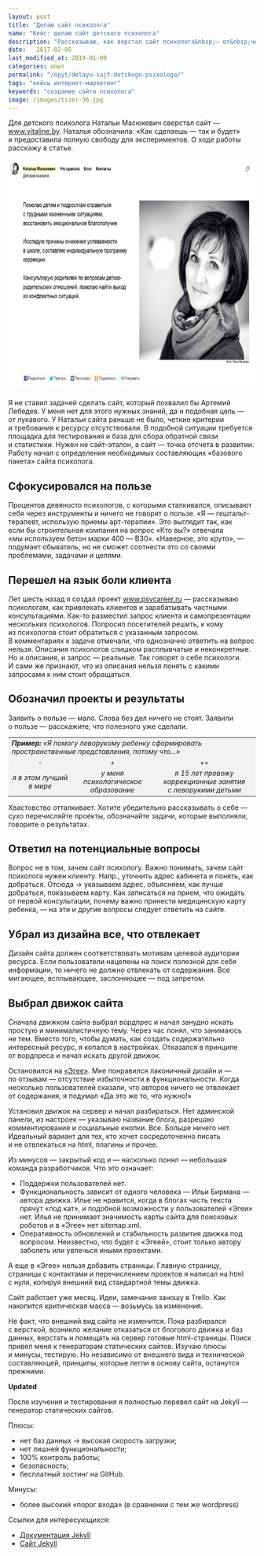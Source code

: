 ```yaml
---
layout: post
title: "Делаю сайт психолога"
name: "Кейс: делаю сайт детского психолога"
description: "Рассказываю, как верстал сайт психолога&nbsp;— от&nbsp;чего отталкивался в&nbsp;содержании, дизайне и&nbsp;выборе движка сайта."
date:   2017-02-05
last_modified_at: 2019-01-09
categories: опыт
permalink: "/opyt/delayu-sajt-detskogo-psixologa/"
tags: "кейсы интернет-маркетинг"
keywords: "создание сайта психолога"
image: /images/tizer-36.jpg
---
```




<p>Для детского психолога Натальи Масюкевич сверстал сайт&nbsp;— <a href="//www.vitaline.by" target="_blank" rel="noopener">www.vitaline.by</a>. Наталья обозначила: «Как сделаешь&nbsp;— так и&nbsp;будет» и&nbsp;предоставила полную свободу для экспериментов. О&nbsp;ходе работы расскажу в&nbsp;статье.</p>

<p><img src="/images/vitaline_site.jpg" alt="сайт психолога" width="720" height="470" class="img-shadow" title="главная страница vitaline.by" /></p>

<p>Я&nbsp;не&nbsp;ставил задачей сделать сайт, который похвалил&nbsp;бы Артемий Лебедев. У&nbsp;меня нет для этого нужных знаний, да&nbsp;и&nbsp;подобная цель&nbsp;— от&nbsp;лукавого. У&nbsp;Натальи сайта раньше не&nbsp;было, четкие критерии и&nbsp;требования к&nbsp;ресурсу отсутствовали. В&nbsp;подобной ситуации требуется площадка для тестирования и&nbsp;база для сбора обратной связи и&nbsp;статистики. Нужен не&nbsp;сайт-эталон, а&nbsp;сайт&nbsp;— точка отсчета в&nbsp;развитии. Работу начал с&nbsp;определения необходимых составляющих «базового пакета» сайта психолога.</p>
<h2>Сфокусировался на&nbsp;пользе</h2>
<p>Процентов девяносто психологов, с&nbsp;которыми сталкивался, описывают себя через инструменты и&nbsp;ничего не&nbsp;говорят о&nbsp;пользе. «Я&nbsp;— гештальт-терапевт, использую приемы арт-терапии». Это выглядит так, как если&nbsp;бы строительная компания на&nbsp;вопрос «Кто&nbsp;вы?» отвечала «мы&nbsp;используем бетон марки 400&nbsp;— B30». «Наверное, это круто»,&nbsp;— подумает обыватель, но&nbsp;не&nbsp;сможет соотнести это со&nbsp;своими проблемами, задачами и&nbsp;целями.</p>

<h2>Перешел на&nbsp;язык боли клиента</h2>

<p>Лет шесть назад я&nbsp;создал проект <a href="https://www.psycareer.ru" target="_blank" rel="noopener">www.psycareer.ru</a>&nbsp;— рассказываю психологам, как привлекать клиентов и&nbsp;зарабатывать частными консультациями. Как-то разместил запрос клиента и&nbsp;самопрезентации нескольких психологов. Попросил посетителей решить, к&nbsp;кому из&nbsp;психологов стоит обратиться с&nbsp;указанным запросом. В&nbsp;комментариях к&nbsp;задаче отмечали, что однозначно ответить на&nbsp;вопрос нельзя. Описания психологов слишком расплывчатые и&nbsp;неконкретные. Но&nbsp;и&nbsp;описания, и&nbsp;запрос&nbsp;— реальные. Так говорят о&nbsp;себе психологи. И&nbsp;сами&nbsp;же признают, что из&nbsp;описания нельзя понять с&nbsp;какими запросами к&nbsp;ним стоит обращаться.</p>

<h2>Обозначил проекты и&nbsp;результаты</h2>

<p>Заявить о&nbsp;пользе&nbsp;— мало. Слова без дел ничего не&nbsp;стоят. Заявили о&nbsp;пользе&nbsp;— расскажите, что полезного уже сделали.</p>
<p></p>
<table bgcolor="#f2f2f2">
<tbody>
<tr>
<td style="width: 615px;" colspan="3"><em><strong>Пример:</strong> «Я&nbsp;помогу леворукому ребенку сформировать пространственные представления, потому что...»</em></td>
</tr>
<tr>
<td style="width: 167px; text-align: center;"><em>-</em></td>
<td style="width: 178px; text-align: center;"><em>+</em></td>
<td style="width: 270px; text-align: center;"><em>++</em></td>
</tr>
<tr>
<td style="width: 167px; text-align: center;"><em>я&nbsp;в&nbsp;этом лучший в&nbsp;мире</em></td>
<td style="width: 178px; text-align: center;"><em>у&nbsp;меня психологическое образование</em></td>
<td style="width: 270px; text-align: center;"><em>я&nbsp;15&nbsp;лет провожу коррекционные занятия с&nbsp;леворукими детьми</em></td>
</tr>
</tbody>
</table>
<p></p>
<p>Хвастовство отталкивает. Хотите убедительно рассказывать о&nbsp;себе&nbsp;— сухо перечисляйте проекты, обозначайте задачи, которые выполняли, говорите о&nbsp;результатах.</p>

<h2>Ответил на&nbsp;потенциальные вопросы </h2>
<p>Вопрос не&nbsp;в&nbsp;том, зачем сайт психологу. Важно понимать, зачем сайт психолога нужен клиенту. Напр., уточнить адрес кабинета и&nbsp;понять, как добраться. Отсюда → указываем адрес, объясняем, как лучше добраться, показываем карту. Как записаться на&nbsp;прием, что ожидать от&nbsp;первой консультации, почему важно принести медицинскую карту ребенка,&nbsp;— на&nbsp;эти и&nbsp;другие вопросы следует ответить на&nbsp;сайте. </p>



<h2>Убрал из&nbsp;дизайна все, что отвлекает</h2>
<p>Дизайн сайта должен соответствовать мотивам целевой аудитории ресурса. Если пользователи нацелены на&nbsp;поиск полезной для себя информации, то&nbsp;ничего не&nbsp;должно отвлекать от&nbsp;содержания. Все мигающее, всплывающее, заслоняющее&nbsp;— под запретом.</p>



<h2>Выбрал движок сайта</h2>
<p>Сначала движком сайта выбрал вордпрес и&nbsp;начал занудно искать простую и&nbsp;минималистичную тему. Через час понял, что занимаюсь не&nbsp;тем. Вместо того, чтобы думать, как создать содержательно интересный ресурс, я&nbsp;копался в&nbsp;настройках. Отказался в&nbsp;принципе от&nbsp;вордпреса и&nbsp;начал искать другой движок.</p>

<p>Остановился на&nbsp;<a href="//blogengine.ru/" target="_blank" rel="noopener nofollow">«Эгее»</a>. Мне понравился лаконичный дизайн и&nbsp;— по&nbsp;отзывам&nbsp;— отсутствие избыточности в&nbsp;функциональности. Когда несколько пользователей сказали, что авторов ничего не&nbsp;отвлекает от&nbsp;содержания, я&nbsp;подумал «Да&nbsp;это&nbsp;же то, что нужно!»</p>

<p>Установил движок на&nbsp;сервер и&nbsp;начал разбираться. Нет админской панели, из&nbsp;настроек&nbsp;— указываю название блога, разрешаю комментирование и&nbsp;социальные кнопки. Все. Больше ничего нет. Идеальный вариант для тех, кто хочет сосредоточенно писать и&nbsp;не&nbsp;отвлекаться на&nbsp;html, плагины и&nbsp;прочее.</p>

<p>Из&nbsp;минусов&nbsp;— закрытый код и&nbsp;— насколько понял&nbsp;— небольшая команда разработчиков. Что это означает:</p>
<ul>
	<li>Поддержки пользователей нет.</li>
	<li>Функциональность зависит от&nbsp;одного человека&nbsp;— Ильи Бирмана&nbsp;— автора движка. Илье не&nbsp;нравится, когда в&nbsp;блогах часть текста прячут «под кат», и&nbsp;подобной возможности у&nbsp;пользователей «Эгеи» нет. Илья не&nbsp;принимает значимость карты сайта для поисковых роботов и&nbsp;в&nbsp;«Эгее» нет sitemap.xml.</li>
	<li>Оперативность обновлений и&nbsp;стабильность развития движка под вопросом. Неизвестно, что будет с&nbsp;«Эгеей», стоит только автору заболеть или увлечься иными проектами.</li>
</ul> <p></p>
<p>А&nbsp;еще в&nbsp;«Эгее» нельзя добавить страницы. Главную страницу, страницы с&nbsp;контактами и&nbsp;перечислением проектов я&nbsp;написал на&nbsp;html с&nbsp;нуля, копируя внешний вид стандартной темы движка.</p>

<p>Сайт работает уже месяц. Идеи, замечания заношу в&nbsp;Trello. Как накопится критическая масса&nbsp;— возьмусь за&nbsp;изменения.</p>

<p>Не&nbsp;факт, что внешний вид сайта не&nbsp;изменится. Пока разбирался с&nbsp;версткой, возникло желание отказаться от&nbsp;блогового движка и&nbsp;баз данных, верстать и&nbsp;помещать на&nbsp;сервер готовые html-страницы. Поиск привел меня к&nbsp;генераторам статических сайтов. Изучаю плюсы и&nbsp;минусы, тестирую. Но&nbsp;независимо от&nbsp;внешнего вида и&nbsp;технической составляющей, принципы, которые легли в&nbsp;основу сайта, останутся прежними.</p>



<div class="with-side  markedfield ">

<strong>Updated</strong>
<p>После изучения и&nbsp;тестирования я&nbsp;полностью перевел сайт на&nbsp;Jekyll&nbsp;— генератор статических сайтов.</p>
<div class="flex-block">
<div class="flex-1">
<p>Плюсы: </p>
<ul>
	<li>нет баз данных → высокая скорость загрузки;</li>
	<li>нет лишней функциональности;</li>
	<li>100% контроль работы;</li>
	<li>безопасность;</li>
	<li>бесплатный хостинг на&nbsp;GitHub.</li>
</ul>
</div>
<div class="flex-1">
<p>Минусы:</p>
<ul>
	<li>более высокий «порог входа» (в&nbsp;сравнении с&nbsp;тем&nbsp;же wordpress)</li>
</ul>
</div>
</div>

<div class="side">
<p>Ссылки для интересующихся:</p>
<ul>
	<li><a href="http://prgssr.ru/documentation/" target="_blank" rel="noopener">Документация Jekyll</a></li>
	<li><a href="https://jekyllrb.com/" target="_blank" rel="noopener">Сайт Jekyll</a></li>
</ul>
</div>
</div>
